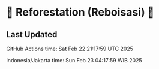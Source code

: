 
# 🌳 Reforestation (Reboisasi) 🌲

## Last Updated

GitHub Actions time: Sat Feb 22 21:17:59 UTC 2025

Indonesia/Jakarta time: Sun Feb 23 04:17:59 WIB 2025
